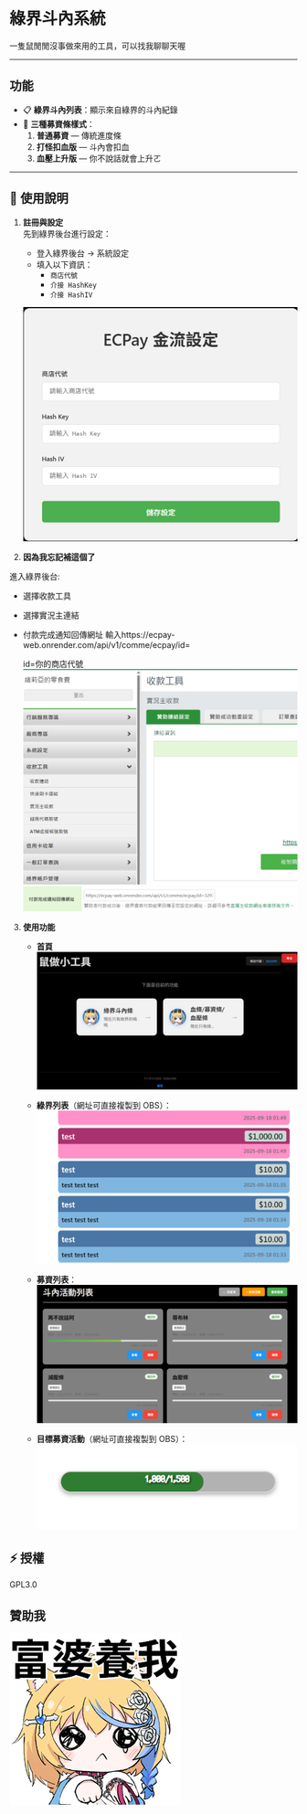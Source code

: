 # 綠界斗內系統

一隻鼠閒閒沒事做來用的工具，可以找我聊聊天喔

---

## 功能

- 📋 **綠界斗內列表**：顯示來自綠界的斗內紀錄
- 🎯 **三種募資條樣式**：
    1. **普通募資** — 傳統進度條
    2. **打怪扣血版** — 斗內會扣血
    3. **血壓上升版** — 你不說話就會上升ㄛ

---

## 📖 使用說明

1. **註冊與設定**  
   先到綠界後台進行設定：

    - 登入綠界後台 → 系統設定
    - 填入以下資訊：
        - `商店代號`
        - `介接 HashKey`
        - `介接 HashIV`

    ![綠界後台設定](ex1.png)

2. **因為我忘記補這個了**

進入綠界後台:

- 選擇收款工具
- 選擇實況主連結

- 付款完成通知回傳網址
  輸入https://ecpay-web.onrender.com/api/v1/comme/ecpay/id=


    id=你的商店代號
    ![首頁](image.png)
    ![付款完成通知回傳網址](ex-url.png)

3. **使用功能**

    - **首頁**
      ![首頁](ex-index.png)

    - **綠界列表**（網址可直接複製到 OBS）：  
      ![綠界列表](ex-do-list.png)

    - **募資列表**：  
      ![募資列表](ex-event-list.png)

    - **目標募資活動**（網址可直接複製到 OBS）：  
      ![目標募資活動](ex-event.png)

## ⚡ 授權

GPL3.0

## 贊助我

[![贊助我](./app/assest/13.png)](https://payment.ecpay.com.tw/Broadcaster/Donate/9C381A508CB7762EF246872ADA2F5227)

